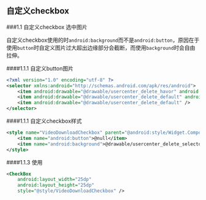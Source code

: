 ## 自定义checkbox

###1.1 自定义checkbox 选中图片

自定义checkbox使用的时`android:background`而不是`android:button`，原因在于使用`button`时自定义图片过大超出边缘部分会截断，而使用`background`时会自由拉伸。

####1.1.1 自定义button图片

```xml
<?xml version="1.0" encoding="utf-8" ?>
<selector xmlns:android="http://schemas.android.com/apk/res/android">
    <item android:drawable="@drawable/usercenter_delete_havor" android:state_checked="true" />
    <item android:drawable="@drawable/usercenter_delete_default" android:state_checked="false" />
    <item android:drawable="@drawable/usercenter_delete_default" />
</selector>
```
####1.1.1 自定义checkbox样式

```xml
<style name="VideoDownloadCheckbox" parent="@android:style/Widget.CompoundButton.CheckBox">
    <item name="android:button">@null</item>
    <item name="android:background">@drawable/usercenter_delete_selector</item>
</style>
```
####1.1.3 使用

```xml
<CheckBox
    android:layout_width="25dp"
    android:layout_height="25dp"
    style="@style/VideoDownloadCheckbox" />
```
